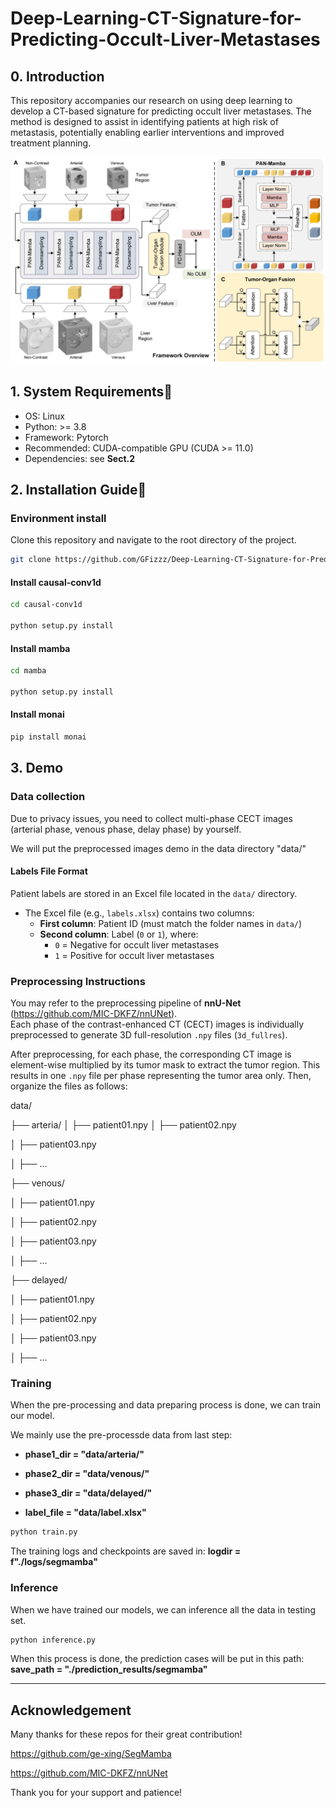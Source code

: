 # Deep-Learning-CT-Signature-for-Predicting-Occult-Liver-Metastases

## 0. Introduction

This repository accompanies our research on using deep learning to develop a CT-based signature for predicting occult liver metastases. The method is designed to assist in identifying patients at high risk of metastasis, potentially enabling earlier interventions and improved treatment planning.

![Model Overview](images/our_framework.jpg)

## 1. System Requirements🔧

- OS: Linux
- Python: >= 3.8
- Framework: Pytorch
- Recommended: CUDA-compatible GPU (CUDA >= 11.0)
- Dependencies: see **Sect.2**

## 2. Installation Guide📅

### Environment install
Clone this repository and navigate to the root directory of the project.

```bash
git clone https://github.com/GFizzz/Deep-Learning-CT-Signature-for-Predicting-Occult-Liver-Metastases.git

```
#### Install causal-conv1d

```bash
cd causal-conv1d

python setup.py install
```

#### Install mamba

```bash
cd mamba

python setup.py install
```

#### Install monai 

```bash
pip install monai
```

## 3. Demo

### Data collection

Due to privacy issues, you need to collect multi-phase CECT images (arterial phase, venous phase, delay phase) by yourself.

We will put the preprocessed images demo in the data directory "data/"

#### Labels File Format

Patient labels are stored in an Excel file located in the `data/` directory.

- The Excel file (e.g., `labels.xlsx`) contains two columns:
  - **First column**: Patient ID (must match the folder names in `data/`)
  - **Second column**: Label (`0` or `1`), where:
    - `0` = Negative for occult liver metastases
    - `1` = Positive for occult liver metastases

### Preprocessing Instructions

You may refer to the preprocessing pipeline of **nnU-Net** (https://github.com/MIC-DKFZ/nnUNet).  
Each phase of the contrast-enhanced CT (CECT) images is individually preprocessed to generate 3D full-resolution `.npy` files (`3d_fullres`).

After preprocessing, for each phase, the corresponding CT image is element-wise multiplied by its tumor mask to extract the tumor region. This results in one `.npy` file per phase representing the tumor area only.
Then, organize the files as follows:

data/

├── arteria/
│ ├── patient01.npy
│ ├── patient02.npy

│ ├── patient03.npy

│ ├── ...

├── venous/

│ ├── patient01.npy

│ ├── patient02.npy

│ ├── patient03.npy

│ ├── ...

├── delayed/

│ ├── patient01.npy

│ ├── patient02.npy

│ ├── patient03.npy

│ ├── ...


### Training 

When the pre-processing and data preparing process is done, we can train our model.

We mainly use the pre-processde data from last step: 

- **phase1_dir = "data/arteria/"**

- **phase2_dir = "data/venous/"**

- **phase3_dir = "data/delayed/"**

- **label_file = "data/label.xlsx"**

```bash 
python train.py
```

The training logs and checkpoints are saved in:
**logdir = f"./logs/segmamba"**




### Inference 

When we have trained our models, we can inference all the data in testing set.

```bash 
python inference.py
```

When this process is done, the prediction cases will be put in this path:
**save_path = "./prediction_results/segmamba"**


---
## Acknowledgement
Many thanks for these repos for their great contribution!

https://github.com/ge-xing/SegMamba 

https://github.com/MIC-DKFZ/nnUNet


Thank you for your support and patience!


